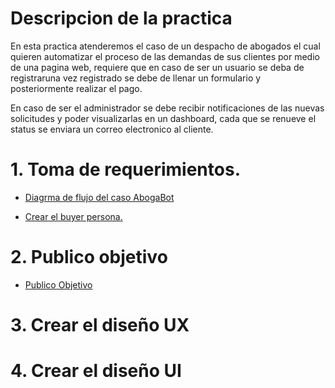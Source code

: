 # Descripcion de la practica

En esta practica atenderemos el caso de un despacho de abogados el cual quieren automatizar el proceso de las demandas de sus clientes por medio de una pagina web, requiere que en caso de ser un usuario se deba de registraruna vez registrado se debe de llenar un formulario y posteriormente realizar el pago.

En caso de ser el administrador se debe recibir notificaciones de las nuevas solicitudes y poder visualizarlas en un dashboard, cada que se renueve el status se enviara un correo electronico al cliente.

# 1. Toma de requerimientos.

   - [Diagrma de flujo del caso AbogaBot](./archivos/practica%201/diagrama.pdf)
   
   - [Crear el buyer persona.](./archivos/practica%201/buyer%20persona.pdf)

# 2. Publico objetivo
   - [Publico Objetivo](./archivos/practica%201/publico%20objetivo.jpg)
# 3. Crear el diseño UX
# 4. Crear el diseño UI
